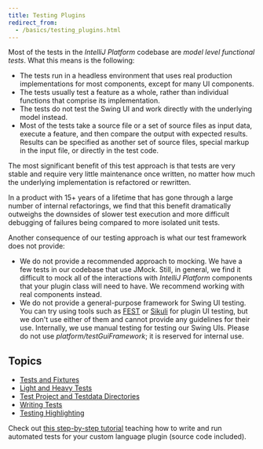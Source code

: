 ```yaml
---
title: Testing Plugins
redirect_from:
  - /basics/testing_plugins.html
---
```

<!-- Copyright 2000-2020 JetBrains s.r.o. and other contributors. Use of this source code is governed by the Apache 2.0 license that can be found in the LICENSE file. -->

Most of the tests in the *IntelliJ Platform* codebase are *model level functional tests*.
What this means is the following:

* The tests run in a headless environment that uses real production implementations for most components, except for many UI components.
* The tests usually test a feature as a whole, rather than individual functions that comprise its implementation.
* The tests do not test the Swing UI and work directly with the underlying model instead.
* Most of the tests take a source file or a set of source files as input data, execute a feature, and then compare the output with expected results.
  Results can be specified as another set of source files, special markup in the input file, or directly in the test code.

The most significant benefit of this test approach is that tests are very stable and require very little maintenance once written, no matter how much the underlying implementation is refactored or rewritten.

In a product with 15+ years of a lifetime that has gone through a large number of internal refactorings, we find that this benefit dramatically outweighs the downsides of slower test execution and more difficult debugging of failures being compared to more isolated unit tests.

Another consequence of our testing approach is what our test framework does not provide:

* We do not provide a recommended approach to mocking.
  We have a few tests in our codebase that use JMock.
  Still, in general, we find it difficult to mock all of the interactions with *IntelliJ Platform* components that your plugin class will need to have.
  We recommend working with real components instead.
* We do not provide a general-purpose framework for Swing UI testing.
  You can try using tools such as [FEST](https://code.google.com/p/fest/) or [Sikuli](https://sikulix.com/) for plugin UI testing, but we don't use either of them and cannot provide any guidelines for their use.
  Internally, we use manual testing for testing our Swing UIs.
  Please do not use _platform/testGuiFramework_; it is reserved for internal use.

## Topics
* [Tests and Fixtures](tests_and_fixtures.md)
* [Light and Heavy Tests](light_and_heavy_tests.md)
* [Test Project and Testdata Directories](test_project_and_testdata_directories.md)
* [Writing Tests](writing_tests.md)
* [Testing Highlighting](testing_highlighting.md)

Check out [this step-by-step tutorial](/tutorials/writing_tests_for_plugins.md) teaching how to write and run automated tests for your custom language plugin (source code included).
